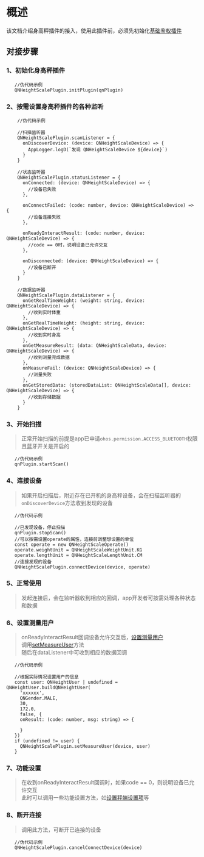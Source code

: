 # 概述

该文档介绍身高秤插件的接入，使用此插件前，必须先初始化[基础鉴权插件](../../QNPlugin/Doc/QNPluginDoc.md)

## 对接步骤

### 1、初始化身高秤插件

```
   //伪代码示例
   QNHeightScalePlugin.initPlugin(qnPlugin)
```

### 2、按需设置身高秤插件的各种监听

```
    //伪代码示例
    
    //扫描监听器
    QNHeightScalePlugin.scanListener = {
      onDiscoverDevice: (device: QNHeightScaleDevice) => {
        AppLogger.logD(`发现 QNHeightScaleDevice ${device}`)
      }
    }

    //状态监听器
    QNHeightScalePlugin.statusListener = {
      onConnected: (device: QNHeightScaleDevice) => {
        //设备已失败
      },

      onConnectFailed: (code: number, device: QNHeightScaleDevice) => {
        //设备连接失败
      },

      onReadyInteractResult: (code: number, device: QNHeightScaleDevice) => {
        //code == 0时，说明设备已允许交互
      },

      onDisconnected: (device: QNHeightScaleDevice) => {
        //设备已断开
      }
    }

    //数据监听器
    QNHeightScalePlugin.dataListener = {
      onGetRealTimeWeight: (weight: string, device: QNHeightScaleDevice) => {
        //收到实时体重
      },
      onGetRealTimeHeight: (height: string, device: QNHeightScaleDevice) => {
        //收到实时身高
      },
      onGetMeasureResult: (data: QNHeightScaleData, device: QNHeightScaleDevice) => {
        //收到测量完成数据
      },
      onMeasureFail: (device: QNHeightScaleDevice) => {
        //测量失败
      },
      onGetStoredData: (storedDataList: QNHeightScaleData[], device: QNHeightScaleDevice) => {
        //收到存储数据
      }
    }
```

### 3、开始扫描

> 正常开始扫描的前提是app已申请`ohos.permission.ACCESS_BLUETOOTH`权限且蓝牙开关是开启的

```
   //伪代码示例
   qnPlugin.startScan()
```

### 4、连接设备

> 如果开启扫描后，附近存在已开机的身高秤设备，会在扫描监听器的`onDiscoverDevice`方法收到发现的设备

```
   //伪代码示例
   
   //已发现设备，停止扫描
   qnPlugin.stopScan()
   //可以按需设置operate的属性，连接前调整想设置的单位
   const operate = new QNHeightScaleOperate()
   operate.weightUnit = QNHeightScaleWeightUnit.KG
   operate.lengthUnit = QNHeightScaleLengthUnit.CM   
   //连接发现的设备
   QNHeightScalePlugin.connectDevice(device, operate)
```

### 5、正常使用

> 发起连接后，会在监听器收到相应的回调，app开发者可按需处理各种状态和数据

### 6、设置测量用户
> onReadyInteractResult回调设备允许交互后，[设置测量用户](../../FAQ.md#设置测量用户)
> <br/>调用[setMeasureUser](../QNHeightScalePlugin.md#setmeasureuser)方法
> <br/>随后在dataListener中可收到相应的数据回调

```
   //伪代码示例
   
   //根据实际情况设置用户的信息
   const user: QNHeightUser | undefined = QNHeightUser.buildQNHeightUser(
     'xxxxxx',
     QNGender.MALE,
     30,
     172.0,
     false, {
     onResult: (code: number, msg: string) => {
       
     }
   })
   if (undefined != user) {
     QNHeightScalePlugin.setMeasureUser(device, user)  
   }    
```

### 7、功能设置

> 在收到onReadyInteractResult回调时，如果code == 0，则说明设备已允许交互
> <br/>此时可以调用一些功能设置方法，如[设置秤端设置项](../QNHeightScalePlugin.md#setdeviceconfig)等

### 8、断开连接

> 调用此方法，可断开已连接的设备

```
   //伪代码示例
   QNHeightScalePlugin.cancelConnectDevice(device)
```